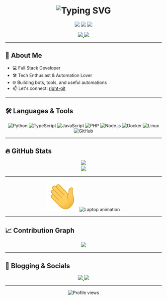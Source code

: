 <!-- Cool animated header -->
<h1 align="center">
  <img src="https://readme-typing-svg.demolab.com?font=Fira+Code&size=36&pause=1000&color=1E90FF&center=true&vCenter=true&width=700&height=70&lines=Hi+there+%F0%9F%91%8B%2C+I'm+right-git!;Full+Stack+Developer+%F0%9F%92%BB;Welcome+to+my+GitHub+profile!+%F0%9F%8E%89" alt="Typing SVG" />
</h1>

<p align="center">
  <img src="https://img.shields.io/github/followers/right-git?color=%231E90FF&label=Followers&style=for-the-badge"/>
  <img src="https://img.shields.io/github/stars/right-git?color=FFD700&label=Stars&style=for-the-badge"/>
  <img src="https://img.shields.io/badge/Code-Full%20Stack-informational?style=for-the-badge&logo=github"/>
</p>

<p align="center">
  <a href="https://right-code.com">
    <img src="https://img.shields.io/badge/Portfolio-right--code.com-1E90FF?style=for-the-badge&logo=Google-Chrome&logoColor=white"/>
  </a>
  <a href="mailto:your@email.com">
    <img src="https://img.shields.io/badge/Email-Contact-FF4C61?style=for-the-badge&logo=gmail&logoColor=white"/>
  </a>
</p>

---

## 🚀 About Me

- 💻 Full Stack Developer
- 🛠️ Tech Enthusiast & Automation Lover
- 🌐 Building bots, tools, and useful automations
- 📫 Let's connect: [right-git](https://github.com/right-git)

---

## 🛠️ Languages & Tools

<p align="center">
  <img src="https://cdn.jsdelivr.net/gh/devicons/devicon/icons/python/python-original.svg" width="40" alt="Python"/>
  <img src="https://cdn.jsdelivr.net/gh/devicons/devicon/icons/typescript/typescript-original.svg" width="40" alt="TypeScript"/>
  <img src="https://cdn.jsdelivr.net/gh/devicons/devicon/icons/javascript/javascript-original.svg" width="40" alt="JavaScript"/>
  <img src="https://cdn.jsdelivr.net/gh/devicons/devicon/icons/php/php-original.svg" width="40" alt="PHP"/>
  <img src="https://cdn.jsdelivr.net/gh/devicons/devicon/icons/nodejs/nodejs-original.svg" width="40" alt="Node.js"/>
  <img src="https://cdn.jsdelivr.net/gh/devicons/devicon/icons/docker/docker-original.svg" width="40" alt="Docker"/>
  <img src="https://cdn.jsdelivr.net/gh/devicons/devicon/icons/linux/linux-original.svg" width="40" alt="Linux"/>
  <img src="https://cdn.jsdelivr.net/gh/devicons/devicon/icons/github/github-original.svg" width="40" alt="GitHub"/>
</p>

---

## 🔥 GitHub Stats

<div align="center">
  <img src="https://github-readme-stats.vercel.app/api?username=right-git&show_icons=true&theme=tokyonight" />
</div>
<div align="center">
  <img src="https://github-readme-stats.vercel.app/api/top-langs/?username=right-git&layout=compact&theme=tokyonight" />
</div>

---

<p align="center">
  <img src="https://raw.githubusercontent.com/ABSphreak/ABSphreak/master/gifs/Hi.gif" width="100" alt="Hi animation"/>
  <img src="https://media.giphy.com/media/v1.Y2lkPTc5MGI3NjExNmI5N3V3Z2ZhYzJrZ3EydnRtdXp5ZGwxeGxwM2Q5N2JqM3Z5N2x6NSZjdD1z/l3q2K5jinAlChoCLS/giphy.gif" width="100" alt="Laptop animation"/>
</p>

---

## 📈 Contribution Graph

<p align="center">
  <img src="https://github-readme-activity-graph.vercel.app/graph?username=right-git&theme=tokyo-night&bg_color=0d1117&color=1E90FF&line=1E90FF&point=FFFFFF" />
</p>

---

## 📝 Blogging & Socials

<p align="center">
  <a href="https://www.youtube.com/@right_decision_it">
    <img src="https://img.shields.io/badge/YouTube-Right%20Decision%20IT-FF0000?style=for-the-badge&logo=youtube&logoColor=white"/>
  </a>
  <a href="https://t.me/right_decision_it">
    <img src="https://img.shields.io/badge/Telegram-Right%20Decision%20IT-0088cc?style=for-the-badge&logo=telegram&logoColor=white"/>
  </a>
</p>

---

<p align="center">
  <img src="https://komarev.com/ghpvc/?username=right-git&style=for-the-badge&color=blueviolet" alt="Profile views"/>
</p>
